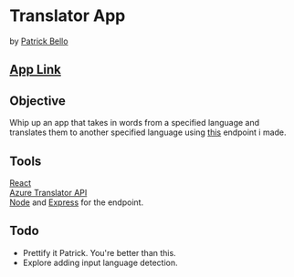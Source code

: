 # Translator App  
by [Patrick Bello](https://github.com/mayorbcode)  

## [App Link](https://mayorbcode.github.io/translator/)  

## Objective  
Whip up an app that takes in words from a specified language and translates them to another specified language using [this](https://github.com/mayorbcode/translator-endpoint) endpoint i made.  

## Tools  
[React](https://reactjs.org/)  
[Azure Translator API](https://azure.microsoft.com/en-us/services/cognitive-services/translator/)  
[Node](https://nodejs.org/en/) and [Express](https://expressjs.com/) for the endpoint.  

## Todo  
  - Prettify it Patrick. You're better than this.  
  - Explore adding input language detection.